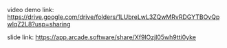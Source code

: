 video demo link: https://drive.google.com/drive/folders/1LUbreLwL3ZQwMRvRDGYTBOvQpwlqZ2L8?usp=sharing

slide link: https://app.arcade.software/share/Xf9lOzjl05wh9tti0yke
